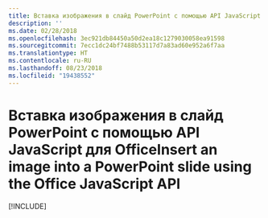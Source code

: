 ```yaml
---
title: Вставка изображения в слайд PowerPoint с помощью API JavaScript для Office
description: ''
ms.date: 02/28/2018
ms.openlocfilehash: 3ec921db84450a50d2ea18c1279030058ea91598
ms.sourcegitcommit: 7ecc1dc24bf7488b53117d7a83ad60e952a6f7aa
ms.translationtype: HT
ms.contentlocale: ru-RU
ms.lasthandoff: 08/23/2018
ms.locfileid: "19438552"
---
```

# <a name="insert-an-image-into-a-powerpoint-slide-using-the-office-javascript-api"></a><span data-ttu-id="0315d-102">Вставка изображения в слайд PowerPoint с помощью API JavaScript для Office</span><span class="sxs-lookup"><span data-stu-id="0315d-102">Insert an image into a PowerPoint slide using the Office JavaScript API</span></span>

[!INCLUDE[](../includes/powerpoint-tutorial-insert-image.md)]